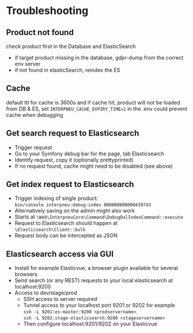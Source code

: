 # Troubleshooting

## **Product not found**

check product first in the Database and ElasticSearch

* if target product missing in the database, gdpr-dump from the correct env server
* if not found in elasticSearch, reindex the ES

## Cache

default ttl for cache is 3600s and if cache hit, product will not be loaded from DB & ES, set `INTERPNEU_CACHE_EXPIRY_TIME=1` in the .env could prevent cache when debugging

## Get search request to Elasticsearch

* Trigger request
* Go to your Symfony debug bar for the page, tab Elasticsearch
* Identify request, copy it (optionally prettyprinted)
* If no request found, cache might need to be disabled (see above)

## Get index request to Elasticsearch

* Trigger indexing of single product:\
  `bin/console interpneu:debug:index 000000000000439743`
* Alternatively saving on the admin might also work
* Starts at `\Web\InterpneuCore\Command\DebugDalIndexCommand::execute`
* Request to Elasticsearch should happen at\
  `\Elasticsearch\Client::bulk`
* Request body can be intercepted as JSON

## Elasticsearch access via GUI

* Install for example Elasticvue, a browser plugin available for several browsers
* Send search (or any REST) requests to your local elasticsearch at localhost:9200
* Access to dev/stage/prod
  * SSH access to server required
  * Tunnel access to your localhost port 9201 or 9202 for example\
    `ssh -L 9201:es-master:9200 <prodservername>`\
    `ssh -L 9202:stage-elasticsearch:9200 <stageservername>`
  * Then configure localhost:9201/9202 on your Elasticvue

